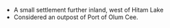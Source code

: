 - A small settlement further inland, west of Hitam Lake
- Considered an outpost of Port of Olum Cee. 
